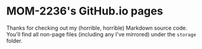 # MOM-2236's GitHub.io pages

Thanks for checking out my (horrible, horrible) Markdown source code. You'll find all non-page files (including any I've mirrored) under the `storage` folder.
